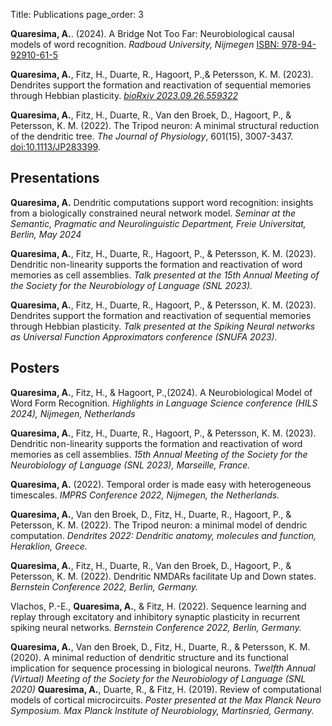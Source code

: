 Title: Publications 
page_order: 3

**Quaresima, A.**. (2024). A Bridge Not Too Far: Neurobiological causal models of word recognition. _Radboud University, Nijmegen_ [ISBN: 978-94-92910-61-5](https://repository.ubn.ru.nl/handle/2066/307904)

**Quaresima, A.**, Fitz, H., Duarte, R., Hagoort, P.,& Petersson, K. M.
(2023). Dendrites support the formation and reactivation of sequential
memories through Hebbian plasticity. [_bioRxiv 2023.09.26.559322_](https://doi.org/10.1101/2023.09.26.559322)

**Quaresima, A.**, Fitz, H., Duarte, R., Van den Broek, D., Hagoort, P.,
& Petersson, K. M. (2022). The Tripod neuron: A minimal structural
reduction of the dendritic tree. _The Journal of Physiology_, 601(15),
3007-3437. [doi:10.1113/JP283399](https://doi.org/doi:10.1113/JP283399).

## Presentations

**Quaresima, A.**
Dendritic computations support word recognition: insights from a biologically constrained neural network model.
_Seminar at the Semantic, Pragmatic and Neurolinguistic Department, Freie Universitat, Berlin, May 2024_

**Quaresima, A.**, Fitz, H., Duarte, R., Hagoort, P., & Petersson, K. M.
(2023). Dendritic non-linearity supports the formation and reactivation
of word memories as cell assemblies. _Talk presented at the 15th Annual Meeting of the Society for the Neurobiology of Language (SNL 2023)._

**Quaresima, A.**, Fitz, H., Duarte, R., Hagoort, P., & Petersson, K. M.
(2023). Dendrites support the formation and reactivation of sequential
memories through Hebbian plasticity. _Talk presented at the Spiking Neural networks as Universal Function Approximators conference (SNUFA 2023)._

## Posters
**Quaresima, A.**, Fitz, H., & Hagoort, P.,(2024). A Neurobiological Model of Word Form Recognition. _Highlights in Language Science conference (HILS 2024), Nijmegen, Netherlands_

**Quaresima, A.**, Fitz, H., Duarte, R., Hagoort, P., & Petersson, K. M.
(2023). Dendritic non-linearity supports the formation and reactivation
of word memories as cell assemblies. _15th Annual Meeting of the Society for the Neurobiology of Language (SNL 2023), Marseille, France._

**Quaresima, A.** (2022). Temporal order is made easy with heterogeneous
timescales. _IMPRS Conference 2022, Nijmegen, the Netherlands._

**Quaresima, A.**, Van den Broek, D., Fitz, H., Duarte, R., Hagoort, P.,
& Petersson, K. M. (2022). The Tripod neuron: a minimal model of dendric
computation. _Dendrites 2022: Dendritic anatomy, molecules and function, Heraklion, Greece._

**Quaresima, A.**, Fitz, H., Duarte, R., Van den Broek, D., Hagoort, P.,
& Petersson, K. M. (2022). Dendritic NMDARs facilitate Up and Down
states. _Bernstein Conference 2022, Berlin, Germany._

Vlachos, P.-E., **Quaresima, A.**, & Fitz, H. (2022). Sequence learning
and replay through excitatory and inhibitory synaptic plasticity in
recurrent spiking neural networks. _Bernstein Conference 2022, Berlin, Germany._

**Quaresima, A.**, Van den Broek, D., Fitz, H., Duarte, R., & Petersson,
K. M. (2020). A minimal reduction of dendritic structure and its
functional implication for sequence processing in biological neurons.
_Twelfth Annual (Virtual) Meeting of the Society for the Neurobiology of Language (SNL 2020)_
**Quaresima, A.**, Duarte, R., & Fitz, H. (2019). Review of
computational models of cortical microcircuits. *Poster presented at the
Max Planck Neuro Symposium. Max Planck Institute of Neurobiology,
Martinsried, Germany.*
